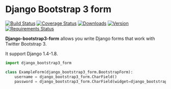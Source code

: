 # Django Bootstrap 3 form

[![Build Status](https://travis-ci.org/mbraak/django-bootstrap3-form.png)](https://travis-ci.org/mbraak/django-bootstrap3-form) [![Coverage Status](https://coveralls.io/repos/mbraak/django-bootstrap3-form/badge.png)](https://coveralls.io/r/mbraak/django-bootstrap3-form) [![Downloads](https://pypip.in/d/django-bootstrap3-form/badge.png)](https://pypi.python.org/pypi/django-bootstrap3-form/) [![Version](https://pypip.in/v/django-bootstrap3-form/badge.png)](https://pypi.python.org/pypi/django-bootstrap3-form/) [![Requirements Status](https://requires.io/github/mbraak/django-bootstrap3-form/requirements.png?branch=master)](https://requires.io/github/mbraak/django-bootstrap3-form/requirements/?branch=master)

**Django-bootstrap3-form** allows you write Django forms that work with Twitter Bootstrap 3.

It support Django 1.4-1.8.

```python
import django_bootstrap3_form

class ExampleForm(django_bootstrap3_form.BootstrapForm):
	username = django_bootstrap3_form.CharField()
	password = django_bootstrap3_form.CharField(widget=django_bootstrap3_form.PasswordInput)
```
